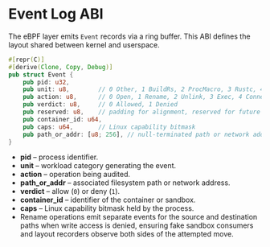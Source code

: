 # Event Log ABI

The eBPF layer emits `Event` records via a ring buffer. This ABI defines the layout shared between kernel and userspace.

```rust
#[repr(C)]
#[derive(Clone, Copy, Debug)]
pub struct Event {
    pub pid: u32,
    pub unit: u8,        // 0 Other, 1 BuildRs, 2 ProcMacro, 3 Rustc, 4 Linker
    pub action: u8,      // 0 Open, 1 Rename, 2 Unlink, 3 Exec, 4 Connect
    pub verdict: u8,     // 0 Allowed, 1 Denied
    pub reserved: u8,    // padding for alignment, reserved for future use
    pub container_id: u64,
    pub caps: u64,       // Linux capability bitmask
    pub path_or_addr: [u8; 256], // null-terminated path or network address
}
```

- **pid** – process identifier.
- **unit** – workload category generating the event.
- **action** – operation being audited.
- **path_or_addr** – associated filesystem path or network address.
- **verdict** – allow (`0`) or deny (`1`).
- **container_id** – identifier of the container or sandbox.
- **caps** – Linux capability bitmask held by the process.
- Rename operations emit separate events for the source and destination paths when write access is denied, ensuring fake
  sandbox consumers and layout recorders observe both sides of the attempted move.

